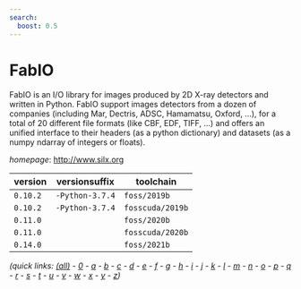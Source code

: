 ```yaml
---
search:
  boost: 0.5
---
```

# FabIO

FabIO is an I/O library for images produced by 2D X-ray detectors and written in Python.  FabIO support images detectors from a dozen of companies (including Mar, Dectris, ADSC, Hamamatsu, Oxford, ...),  for a total of 20 different file formats (like CBF, EDF, TIFF, ...) and offers an unified interface to their headers  (as a python dictionary) and datasets (as a numpy ndarray of integers or floats).

*homepage*: <http://www.silx.org>

version | versionsuffix | toolchain
--------|---------------|----------
``0.10.2`` | ``-Python-3.7.4`` | ``foss/2019b``
``0.10.2`` | ``-Python-3.7.4`` | ``fosscuda/2019b``
``0.11.0`` |  | ``foss/2020b``
``0.11.0`` |  | ``fosscuda/2020b``
``0.14.0`` |  | ``foss/2021b``


*(quick links: [(all)](../index.md) - [0](../0/index.md) - [a](../a/index.md) - [b](../b/index.md) - [c](../c/index.md) - [d](../d/index.md) - [e](../e/index.md) - [f](../f/index.md) - [g](../g/index.md) - [h](../h/index.md) - [i](../i/index.md) - [j](../j/index.md) - [k](../k/index.md) - [l](../l/index.md) - [m](../m/index.md) - [n](../n/index.md) - [o](../o/index.md) - [p](../p/index.md) - [q](../q/index.md) - [r](../r/index.md) - [s](../s/index.md) - [t](../t/index.md) - [u](../u/index.md) - [v](../v/index.md) - [w](../w/index.md) - [x](../x/index.md) - [y](../y/index.md) - [z](../z/index.md))*

